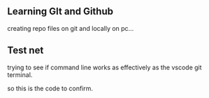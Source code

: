 ## Learning GIt and Github 

creating repo files on git and locally on pc...

## Test net

trying to see if command line works as effectively as the vscode git terminal.

so this is the code to confirm.